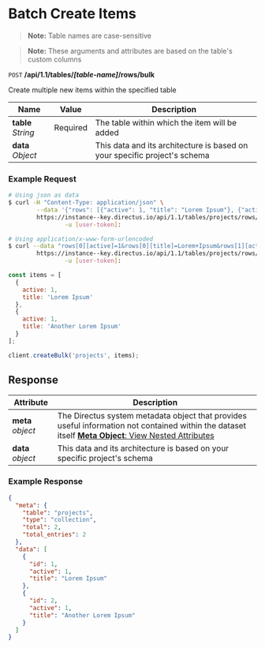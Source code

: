 # Batch Create Items

> **Note:** Table names are case-sensitive

> **Note:** These arguments and attributes are based on the table's custom columns

<span class="request">`POST` **/api/1.1/tables/_[table-name]_/rows/bulk**</span>

<span class="description">Create multiple new items within the specified table</span>

<span class="arguments">Name</span> | Value | Description
--------|-----|------------
**table** _String_ | <span class="required">Required</span> | The table within which the item will be added
<span class="custom">**data**</span> _Object_ | | <span class="custom">This data and its architecture is based on your specific project's schema</span>

### Example Request

```bash
# Using json as data
$ curl -H "Content-Type: application/json" \
        --data '{"rows": [{"active": 1, "title": "Lorem Ipsum"}, {"active":1,"title": "Another Lorem Ipsum"}]}' \
        https://instance--key.directus.io/api/1.1/tables/projects/rows/bulk \
                -u [user-token]:

# Using application/x-www-form-urlencoded
$ curl --data "rows[0][active]=1&rows[0][title]=Lorem+Ipsum&rows[1][active]=1&rows[1][title]=Another+Lorem+Ipsum" \
        https://instance--key.directus.io/api/1.1/tables/projects/rows/bulk \
                -u [user-token]:
```

```javascript
const items = [
  {
    active: 1,
    title: 'Lorem Ipsum'
  },
  {
    active: 1,
    title: 'Another Lorem Ipsum'
  }
];

client.createBulk('projects', items);
```

## Response

<span class="attributes">Attribute</span> | Description
-------|------------
**meta** _object_ | The Directus system metadata object that provides useful information not contained within the dataset itself [**Meta Object**: View Nested Attributes](/overview/objects-model.md#meta-object)
<span class="custom">**data**</span> _object_ | <span class="custom">This data and its architecture is based on your specific project's schema</span>

### Example Response

```json
{
  "meta": {
    "table": "projects",
    "type": "collection",
    "total": 2,
    "total_entries": 2
  },
  "data": [
    {
      "id": 1,
      "active": 1,
      "title": "Lorem Ipsum"
    },
    {
      "id": 2,
      "active": 1,
      "title": "Another Lorem Ipsum"
    }
  ]
}
```
